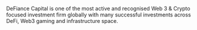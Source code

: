 DeFiance Capital is one of the most active and recognised Web 3 & Crypto focused investment firm globally with many successful investments across DeFi, Web3 gaming and infrastructure space.